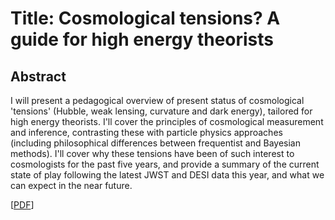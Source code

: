# Title: Cosmological tensions? A guide for high energy theorists

## Abstract

I will present a pedagogical overview of present status of cosmological 'tensions' (Hubble, weak lensing, curvature and dark energy), tailored for high energy theorists. I'll cover the principles of cosmological measurement and inference, contrasting these with particle physics approaches (including philosophical differences between frequentist and Bayesian methods). I'll cover why these tensions have been of such interest to cosmologists for the past five years, and provide a summary of the current state of play following the latest JWST and DESI data this year, and what we can expect in the near future.
 
[[PDF](https://github.com/williamjameshandley/talks/raw/damtp_2025/will_handley_damtp_2025.pdf)] 

